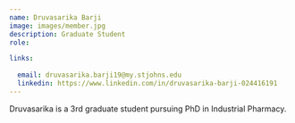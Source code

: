 ```yaml
---
name: Druvasarika Barji
image: images/member.jpg
description: Graduate Student
role: 

links:
  
  email: druvasarika.barji19@my.stjohns.edu
  linkedin: https://www.linkedin.com/in/druvasarika-barji-024416191
---
```


Druvasarika is a 3rd graduate student pursuing PhD in Industrial Pharmacy.
